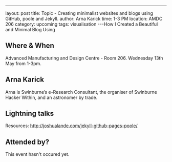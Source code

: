 ---
layout: post
title: Topic - Creating minimalist websites and blogs using GitHub, poole and Jekyll.
author: Arna Karick
time: 1-3 PM
location: AMDC 206
category: upcoming
tags: visualisation
---How I Created a Beautiful and Minimal Blog Using 

## Where & When

Advanced Manufacturing and Design Centre - Room 206. Wednesday 13th May from 1-3pm.

## Arna Karick

Arna is Swinburne’s e-Research Consultant, the organiser of Swinburne Hacker Within, and an astronomer by trade.

## Lightning talks

Resources: <a href="http://joshualande.com/jekyll-github-pages-poole/">http://joshualande.com/jekyll-github-pages-poole/</a>

## Attended by?

This event hasn't occured yet.
